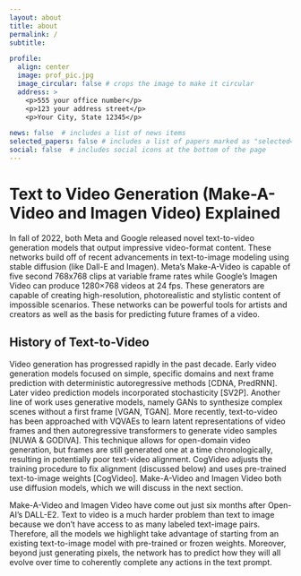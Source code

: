 ```yaml
---
layout: about
title: about
permalink: /
subtitle:

profile:
  align: center
  image: prof_pic.jpg
  image_circular: false # crops the image to make it circular
  address: >
    <p>555 your office number</p>
    <p>123 your address street</p>
    <p>Your City, State 12345</p>

news: false  # includes a list of news items
selected_papers: false # includes a list of papers marked as "selected={true}"
social: false  # includes social icons at the bottom of the page
---
```

# **Text to Video Generation (Make-A-Video and Imagen Video) Explained**
In fall of 2022, both Meta and Google released novel text-to-video generation models that output impressive video-format content. These networks build off of recent advancements in text-to-image modeling using stable diffusion (like Dall-E and Imagen). Meta’s Make-A-Video is capable of five second 768x768 clips at variable frame rates while Google’s Imagen Video can produce 1280×768 videos at 24 fps. These generators are capable of creating high-resolution, photorealistic and stylistic content of impossible scenarios. These networks can be powerful tools for artists and creators as well as the basis for predicting future frames of a video.

## History of Text-to-Video
Video generation has progressed rapidly in the past decade. Early video generation models focused on simple, specific domains and next frame prediction with deterministic autoregressive methods [CDNA, PredRNN]. Later video prediction models incorporated stochasticity [SV2P]. Another line of work uses generative models, namely GANs to synthesize complex scenes without a first frame [VGAN, TGAN]. More recently, text-to-video has been approached with VQVAEs to learn latent representations of video frames and then autoregressive transformers to generate video samples [NUWA & GODIVA]. This technique allows for open-domain video generation, but frames are still generated one at a time chronologically, resulting in potentially poor text-video alignment. CogVideo adjusts the training procedure to fix alignment (discussed below) and uses pre-trained text-to-image weights [CogVideo]. Make-A-Video and Imagen Video both use diffusion models, which we will discuss in the next section.

Make-A-Video and Imagen Video have come out just six months after Open-AI’s DALL-E2. Text to video is a much harder problem than text to image because we don’t have access to as many labeled text-image pairs. Therefore, all the models we highlight take advantage of starting from an existing text-to-image model with pre-trained or frozen weights. Moreover, beyond just generating pixels, the network has to predict how they will all evolve over time to coherently complete any actions in the text prompt.
